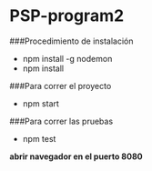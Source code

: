 # PSP-program2

###Procedimiento de instalación
* npm install -g nodemon
* npm install

###Para correr el proyecto
* npm start

###Para correr las pruebas
* npm test

**abrir navegador en el puerto 8080**
